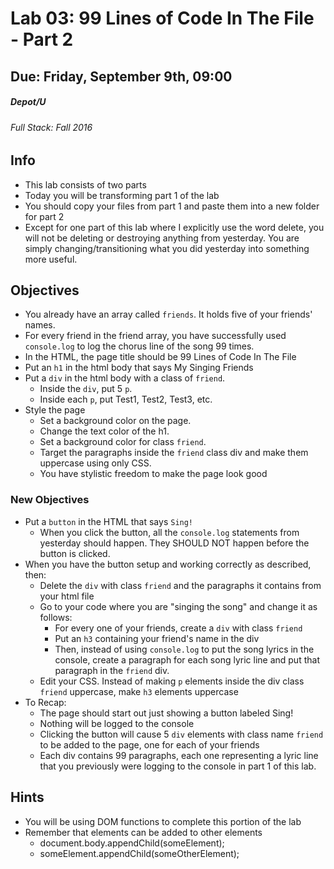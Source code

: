 # Lab 03: 99 Lines of Code In The File - Part 2
## Due: Friday, September 9th, 09:00
##### Depot/U 
###### Full Stack: Fall 2016

## Info
* This lab consists of two parts
* Today you will be transforming part 1 of the lab
* You should copy your files from part 1 and paste them into a new folder for part 2
* Except for one part of this lab where I explicitly use the word delete, you will not be deleting or destroying anything from yesterday. You are simply changing/transitioning what you did yesterday into something more useful.

## Objectives
* You already have an array called `friends`. It holds five of your friends' names.
* For every friend in the friend array, you have successfully used `console.log` to log the chorus line of the song 99 times.
* In the HTML, the page title should be 99 Lines of Code In The File
* Put an `h1` in the html body that says My Singing Friends
* Put a `div` in the html body with a class of `friend`.
    * Inside the `div`, put 5 `p`.
    * Inside each `p`, put Test1, Test2, Test3, etc.
* Style the page
    * Set a background color on the page.
    * Change the text color of the h1.
    * Set a background color for class `friend`.
    * Target the paragraphs inside the `friend` class div and make them uppercase using only CSS.
    * You have stylistic freedom to make the page look good
### New Objectives
* Put a `button` in the HTML that says `Sing!`
    * When you click the button, all the `console.log` statements from yesterday should happen. They SHOULD NOT happen before the button is clicked.
* When you have the button setup and working correctly as described, then:
    * Delete the `div` with class `friend` and the paragraphs it contains from your html file
    * Go to your code where you are "singing the song" and change it as follows:
        * For every one of your friends, create a `div` with class `friend`
        * Put an `h3` containing your friend's name in the div
        * Then, instead of using `console.log` to put the song lyrics in the console, create a paragraph for each song lyric line and put that paragraph in the `friend` div.
    * Edit your CSS. Instead of making `p` elements inside the div class `friend` uppercase, make `h3` elements uppercase
* To Recap:
    * The page should start out just showing a button labeled Sing!
    * Nothing will be logged to the console
    * Clicking the button will cause 5 `div` elements with class name `friend` to be added to the page, one for each of your friends
    * Each div contains 99 paragraphs, each one representing a lyric line that you previously were logging to the console in part 1 of this lab.

## Hints
* You will be using DOM functions to complete this portion of the lab
* Remember that elements can be added to other elements
    * document.body.appendChild(someElement);
    * someElement.appendChild(someOtherElement);